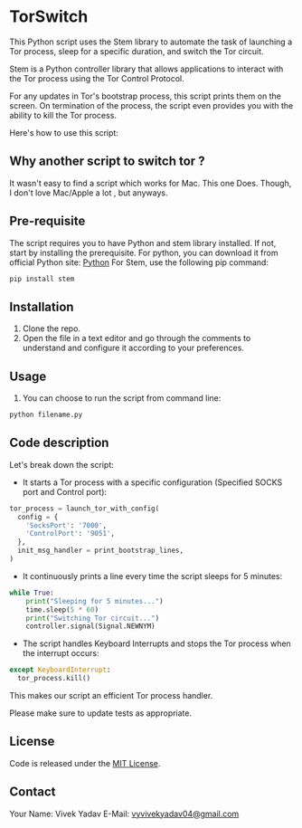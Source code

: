 # TorSwitch

This Python script uses the Stem library to automate the task of launching a Tor process, sleep for a specific duration, and switch the Tor circuit.

Stem is a Python controller library that allows applications to interact with the Tor process using the Tor Control Protocol.

For any updates in Tor's bootstrap process, this script prints them on the screen. On termination of the process, the script even provides you with the ability to kill the Tor process.

Here's how to use this script:

## Why another script to switch tor ?
It wasn't easy to find a script which works for Mac. This one Does.
Though, I don't love Mac/Apple a lot , but anyways.

## Pre-requisite
The script requires you to have Python and stem library installed.
If not, start by installing the prerequisite. 
For python, you can download it from official Python site: [Python](https://www.python.org/downloads/)
For Stem, use the following pip command:
```sh
pip install stem
```

## Installation

1. Clone the repo.
2. Open the file in a text editor and go through the comments to understand and configure it according to your preferences. 

## Usage 

1. You can choose to run the script from command line:
```sh
python filename.py
```

## Code description

Let's break down the script:

* It starts a Tor process with a specific configuration (Specified SOCKS port and Control port): 

```python
tor_process = launch_tor_with_config(
  config = {
    'SocksPort': '7000',
    'ControlPort': '9051',
  },
  init_msg_handler = print_bootstrap_lines,
)
```
* It continuously prints a line every time the script sleeps for 5 minutes:

```python
while True:
    print("Sleeping for 5 minutes...")
    time.sleep(5 * 60)
    print("Switching Tor circuit...")
    controller.signal(Signal.NEWNYM)
```
* The script handles Keyboard Interrupts and stops the Tor process when the interrupt occurs:

```python
except KeyboardInterrupt:
  tor_process.kill()
```

This makes our script an efficient Tor process handler.

Please make sure to update tests as appropriate.

## License
Code is released under the [MIT License](https://opensource.org/licenses/MIT).

## Contact 

Your Name: Vivek Yadav 
E-Mail: vyvivekyadav04@gmail.com

